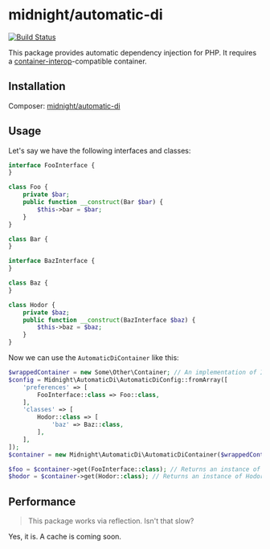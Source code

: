 # midnight/automatic-di

[![Build Status](https://travis-ci.org/MidnightDesign/automatic-di.svg?branch=master)](https://travis-ci.org/MidnightDesign/automatic-di)

This package provides automatic dependency injection for PHP. It requires a 
[container-interop](https://github.com/container-interop/container-interop)-compatible container. 

## Installation
Composer: [midnight/automatic-di](https://packagist.org/packages/midnight/automatic-di)

## Usage

Let's say we have the following interfaces and classes: 

```php
interface FooInterface {
}

class Foo {
    private $bar;
    public function __construct(Bar $bar) {
        $this->bar = $bar;
    }
}

class Bar {
}

interface BazInterface {
}

class Baz {
}

class Hodor {
    private $baz;
    public function __construct(BazInterface $baz) {
        $this->baz = $baz;
    }
}
```

Now we can use the `AutomaticDiContainer` like this:

```php
$wrappedContainer = new Some\Other\Container; // An implementation of Interop\Container\ContainerInterface
$config = Midnight\AutomaticDi\AutomaticDiConfig::fromArray([
    'preferences' => [
        FooInterface::class => Foo::class,
    ],
    'classes' => [
        Hodor::class => [
            'baz' => Baz::class,
        ],
    ],
]);
$container = new Midnight\AutomaticDi\AutomaticDiContainer($wrappedContainer, $config);

$foo = $container->get(FooInterface::class); // Returns an instance of Foo
$hodor = $container->get(Hodor::class); // Returns an instance of Hodor with an injected Baz
```

## Performance
> This package works via reflection. Isn't that slow?

Yes, it is. A cache is coming soon.
